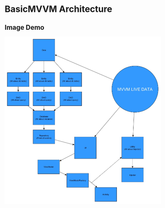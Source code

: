 # BasicMVVM Architecture
## Image Demo
![Alt text](https://github.com/NaturalizerINA/BasicMVVM/blob/master/mvvm.jpg "MVVM Architecture")
